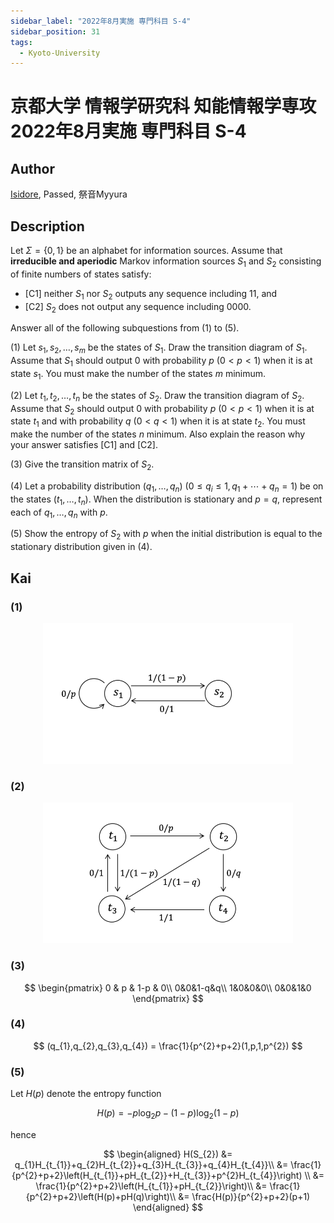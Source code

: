 ```yaml
---
sidebar_label: "2022年8月実施 専門科目 S-4"
sidebar_position: 31
tags:
  - Kyoto-University
---
```

# 京都大学 情報学研究科 知能情報学専攻 2022年8月実施 専門科目 S-4

## **Author**
[Isidore](https://github.com/heacsing), Passed, 祭音Myyura

## **Description**
Let $\Sigma = \{ 0, 1 \}$ be an alphabet for information sources. Assume that **irreducible and aperiodic** Markov information sources $S_1$ and $S_2$ consisting of finite numbers of states satisfy:

- \[C1\] neither $S_1$ nor $S_2$ outputs any sequence including $11$, and  
- \[C2\] $S_2$ does not output any sequence including $0000$.  

Answer all of the following subquestions from (1) to (5).

(1) Let $s_1, s_2, \dots, s_m$ be the states of $S_1$.
Draw the transition diagram of $S_1$.
Assume that $S_1$ should output $0$ with probability $p$ ($0 < p < 1$) when it is at state $s_1$. You must make the number of the states $m$ minimum.

(2) Let $t_1, t_2, \dots, t_n$ be the states of $S_2$. Draw the transition diagram of $S_2$.
Assume that $S_2$ should output $0$ with probability $p$ ($0 < p < 1$) when it is at state $t_1$ and with probability $q$ ($0 < q < 1$) when it is at state $t_2$.
You must make the number of the states $n$ minimum. Also explain the reason why your answer satisfies \[C1\] and \[C2\].

(3) Give the transition matrix of $S_2$.

(4) Let a probability distribution $(q_1, \dots, q_n) \ (0 \leq q_i \leq 1, q_1 + \cdots + q_n = 1)$ be on the states $(t_1, \dots, t_n)$.
When the distribution is stationary and $p = q$, represent each of $q_1, \dots, q_n$ with $p$.

(5) Show the entropy of $S_2$ with $p$ when the initial distribution is equal to the stationary distribution given in (4).


## **Kai**
### (1)

<figure style="text-align:center;">
  <img src="https://raw.githubusercontent.com/Myyura/the_kai_project_assets/main/kakomonn/kyoto_university/informatics/ist_202208_senmon_s_4_p1.png" width="400" alt=""/>
</figure>

### (2)

<figure style="text-align:center;">
  <img src="https://raw.githubusercontent.com/Myyura/the_kai_project_assets/main/kakomonn/kyoto_university/informatics/ist_202208_senmon_s_4_p2.png" width="400" alt=""/>
</figure>

### (3)

$$
\begin{pmatrix}
0 & p & 1-p & 0\\
0&0&1-q&q\\
1&0&0&0\\
0&0&1&0
\end{pmatrix}
$$

### (4)

$$
(q_{1},q_{2},q_{3},q_{4}) = \frac{1}{p^{2}+p+2}(1,p,1,p^{2})
$$

### (5)
Let $H(p)$ denote the entropy function

$$
H(p) = -p\log_{2}p-(1-p)\log_{2}(1-p)
$$

hence

$$
\begin{aligned}
 H(S_{2}) &= q_{1}H_{t_{1}}+q_{2}H_{t_{2}}+q_{3}H_{t_{3}}+q_{4}H_{t_{4}}\\
&= \frac{1}{p^{2}+p+2}\left(H_{t_{1}}+pH_{t_{2}}+H_{t_{3}}+p^{2}H_{t_{4}}\right) \\
&= \frac{1}{p^{2}+p+2}\left(H_{t_{1}}+pH_{t_{2}}\right)\\
&= \frac{1}{p^{2}+p+2}\left(H(p)+pH(q)\right)\\
&= \frac{H(p)}{p^{2}+p+2}(p+1)
\end{aligned}
$$
